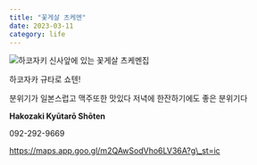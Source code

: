 ```yaml
---
title: "꽃게살 츠케멘"
date: 2023-03-11
category: life
---
```


![](/storage/2023031100395620361.jpg)하코자키 신사앞에 있는 꽃게살 츠케멘집

하코자카 규타로 쇼텐!

분위기가 일본스럽고 맥주또한 맛있다 저녁에 한잔하기에도 좋은 분위기다

**Hakozaki Kyūtarō Shōten**

092-292-9669

https://maps.app.goo.gl/m2QAwSodVho6LV36A?g\_st=ic
